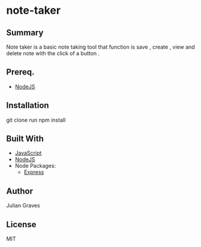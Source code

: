 # note-taker
## Summary
Note taker is a basic note taking tool that function is save , create , view and delete note with the click of a button .

## Prereq.
* [NodeJS](https://nodejs.org/)

## Installation 
git clone 
run npm install 









## Built With
* [JavaScript](https://developer.mozilla.org/en-US/docs/Web/JavaScript)
* [NodeJS](https://nodejs.org/)
* Node Packages:
    * [Express](https://www.npmjs.com/package/express)

## Author
Julian Graves 


## License
MIT
